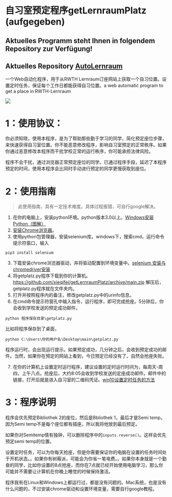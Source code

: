 # 自习室预定程序getLernraumPlatz (aufgegeben)
## Aktuelles Programm steht Ihnen in folgendem Repository zur Verfügung!  
## Aktuelles Repository [AutoLernraum](https://github.com/xieqifei/AutoLernraum)

一个Web自动化程序，用于从RWTH Lernraum订座网站上获取一个自习位置。设置定时任务，保证每个工作日都能获得自习位置。a web automatic program to get a place in RWTH-Lernraum

![](https://i.loli.net/2020/10/05/QihqIymWxtpC5S2.jpg)

# 1：使用协议：

你必须知晓，使用本程序，是为了帮助那些勤于学习的同学，简化预定座位步骤，来快速获得自习室位置。你不能恶意修改程序，影响自习室预定的正常秩序。如果你通过恶意修改本程序而干扰学校正常的运行秩序，你可能承担法律风险。

程序不会干扰，通过浏览器正常预定座位的同学。已通过程序手段，延迟了本程序预定的时间，使用本程序会比同时手动进行预定的同学更慢获取到座位。

# 2：使用指南

> 此使用指南，具有一定技术难度。具体过程报错，可自行google解决。

1. 在你的电脑上，安装python环境。python版本3.0以上。[Windows安装Python（图解）](http://c.biancheng.net/view/4161.html)
2. [安装Chrome浏览器](https://www.google.cn/chrome/index.html)。
3. 使用python包管理器，安装selenium库。windows下，搜索cmd，运行命令提示符窗口，输入

```shell
pip3 install selenium
```

3. 下载安装chrome浏览器驱动，并将驱动配置到环境变量中。[selenium 安装与 chromedriver安装](https://www.cnblogs.com/lfri/p/10542797.html)
4. 将getplatz.py程序下载到你的计算机。https://github.com/xieqifei/getLernraumPlatz/archive/main.zip 解压后，getplatz.py程序就在文件夹内。
5. 打开并按照程序内的备注，修改getplatz.py中的urinfo信息。
6. 在cmd命令提示符窗孔中输入指令，运行程序，即可完成抢座。5分钟后，你会收到学校发送的预定成功邮件。

```shell
python 程序保存目录\getplatz.py
```

比如将程序保存到了桌面，

```shell
python C:\Users\你的用户名\Desktop\main\getplatz.py
```
程序运行时，会出现运行提示。如果预定成功，几分钟之后，会收到预定成功的邮件。当然，如果你在预定的网站上看到，今日预定已经没有了，自然会抢座失败。

7. 在你的计算机上设置定时运行程序，建议设置的定时运行时间为，每周天-周四，上午八点。抢座后，大约8:05会收到学校发送的定座成功邮件。邮件中的链接，打开后就是进入自习室的二维码凭证。[win10设置定时任务的方法](https://www.jb51.net/os/win10/735135.html)

# 3：程序说明

程序会优先预定Bibliothek 2的座位，然后是Bbliothek 1，最后才是Semi temp。因为Semi temp不是每个座位都有插座，所以我将他放到最后预定。

如果你对Semitemp情有独钟，可以删除程序中的`inputs.reverse()`。这样会优先预定semi temp的位置。

设置定时任务，可以为你每天抢座，但是你需要保证你的电脑在设置的任务时间处于开机状态。。如果你有树莓派，可能会为你省一笔电费。。如果你本身就是一个勤奋的同学，比如你设置的8点抢座，而你在7点就已经开始使用电脑学习，那么你可能并不需要让计算机在你晚上睡觉的时候保持激活。

程序我有在Linux和Windows上都运行过，都是没有问题的。Mac系统，也是没有什么问题的，不过安装chrome驱动和设置环境变量，需要自行google教程。
